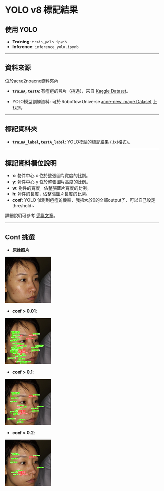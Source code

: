 # YOLO v8 標記結果
## 使用 YOLO
- **Training**: `train_yolo.ipynb`
- **Inference**: `inference_yolo.ipynb`

---

## 資料來源
位於acne2noacne資料夾內
- **`trainA`, `testA`**: 有痘痘的照片（挑過），來自 [Kaggle Dataset](https://www.kaggle.com/datasets/manuelhettich/acne04)。

- YOLO模型訓練資料: 可於 Roboflow Universe [acne-new Image Dataset](https://universe.roboflow.com/buyumedatasets/acne-new/dataset/36) 上找到。

---

## 標記資料夾
- **`trainA_label`, `testA_label`**: YOLO模型的標記結果 (.txt格式)。

---

## 標記資料欄位說明

- **x**: 物件中心 x 位於整張圖片寬度的比例。
- **y**: 物件中心 y 位於整張圖片高度的比例。
- **w**: 物件的寬度，佔整張圖片寬度的比例。
- **h**: 物件的長度，佔整張圖片長度的比例。
- **conf**: YOLO 偵測到痘痘的機率，我把大於0的全部output了，可以自己設定threshold~

詳細說明可參考 [這篇文章](https://blog.cavedu.com/2019/07/25/yolo-identification-model/)。

---

## Conf 挑選

- **原始照片**  
<img src="example/levle0_1.jpg" width="30%">

- **conf > 0.01**:  
<img src="example/levle0_1_0.01.jpg" width="30%">

- **conf > 0.1**:  
<img src="example/levle0_1_0.1.jpg" width="30%">

- **conf > 0.2**:  
<img src="example/levle0_1_0.2.jpg" width="30%">
